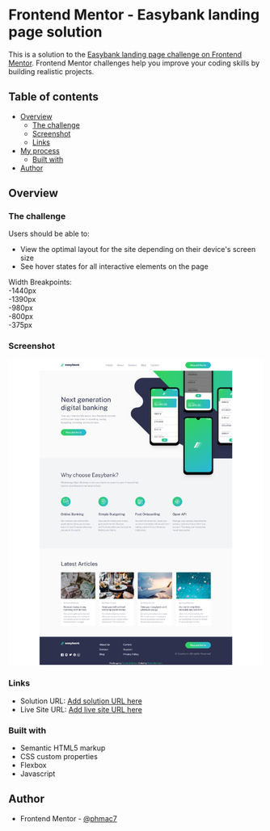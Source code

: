 # Frontend Mentor - Easybank landing page solution

This is a solution to the [Easybank landing page challenge on Frontend Mentor](https://www.frontendmentor.io/challenges/easybank-landing-page-WaUhkoDN). Frontend Mentor challenges help you improve your coding skills by building realistic projects. 


## Table of contents

- [Overview](#overview)
  - [The challenge](#the-challenge)
  - [Screenshot](#screenshot)
  - [Links](#links)
- [My process](#my-process)
  - [Built with](#built-with)
- [Author](#author)

## Overview

### The challenge

Users should be able to:

- View the optimal layout for the site depending on their device's screen size
- See hover states for all interactive elements on the page

Width Breakpoints: <br>
-1440px <br>
-1390px <br>
-980px <br>
-800px <br>
-375px <br>

### Screenshot

![](easybank.png)


### Links

- Solution URL: [Add solution URL here](https://your-solution-url.com)
- Live Site URL: [Add live site URL here](https://phmac7-easybank.netlify.app/)

### Built with

- Semantic HTML5 markup
- CSS custom properties
- Flexbox
- Javascript

## Author

- Frontend Mentor - [@phmac7](https://www.frontendmentor.io/profile/phmac7)

